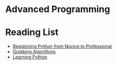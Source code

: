 # Advanced Programming 
# Reading List


* [Begginning Python from Novice to Professional](https://www.amazon.com/Beginning-Python-Professional-Magnus-Hetland/dp/1484200292/)
* [Grokking Algorithms](https://www.amazon.com/Grokking-Algorithms-illustrated-programmers-curious/dp/1617292230/)
* [Learning Python](https://www.amazon.com/Learning-Python-5th-Mark-Lutz/dp/1449355730)


